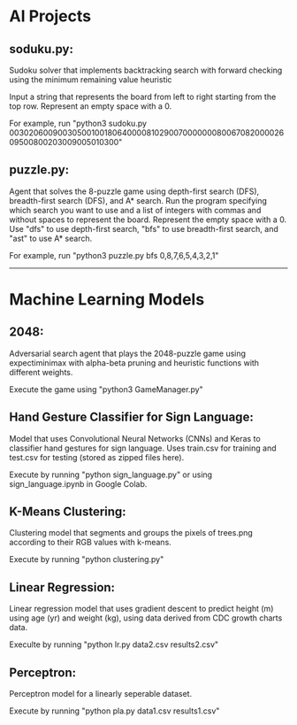 # AI Projects
## soduku.py:

Sudoku solver that implements backtracking search with forward checking using the minimum remaining value heuristic

Input a string that represents the board from left to right starting from the top row. Represent an empty space with a 0.

For example, run "python3 sudoku.py 003020600900305001001806400008102900700000008006708200002609500800203009005010300"

## puzzle.py:

Agent that solves the 8-puzzle game using depth-first search (DFS), breadth-first search (DFS), and A* search. Run the program specifying which search you want to use and a list of integers with commas and without spaces to represent the board. Represent the empty space with a 0. Use "dfs" to use depth-first search, "bfs" to use breadth-first search, and "ast" to use A* search.

For example, run "python3 puzzle.py bfs 0,8,7,6,5,4,3,2,1"
______________________________________________________________________________________________________________________________

# Machine Learning Models

## 2048:

Adversarial search agent that plays the 2048-puzzle game using expectiminimax with alpha-beta pruning and heuristic functions with different weights.

Execute the game using "python3 GameManager.py"

## Hand Gesture Classifier for Sign Language:

Model that uses Convolutional Neural Networks (CNNs) and Keras to classifier hand gestures for sign language. Uses train.csv for training and test.csv for testing (stored as zipped files here).

Execute by running "python sign_language.py" or using sign_language.ipynb in Google Colab.

## K-Means Clustering:

Clustering model that segments and groups the pixels of trees.png according to their RGB values with k-means.

Execute by running "python clustering.py"

## Linear Regression:

Linear regression model that uses gradient descent to predict height (m) using age (yr) and weight (kg), using data derived from CDC growth charts data.

Execulte by running "python lr.py data2.csv results2.csv"

## Perceptron:

Perceptron model for a linearly seperable dataset.

Execute by running "python pla.py data1.csv results1.csv"

